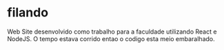 # filando
Web Site desenvolvido como trabalho para a faculdade utilizando React e NodeJS. O tempo estava corrido entao o codigo esta meio embaralhado.

